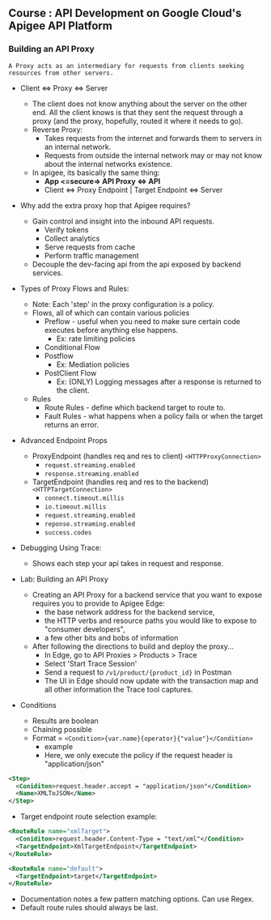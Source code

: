 ## Course : API Development on Google Cloud's Apigee API Platform
### Building an API Proxy
`A Proxy acts as an intermediary for requests from clients seeking resources from other servers.`

* Client <=> Proxy <=> Server
  * The client does not know anything about the server on the other end. All the client knows is that they sent the request through a proxy (and the proxy, hopefully, routed it where it needs to go).
  * Reverse Proxy:
    * Takes requests from the internet and forwards them to servers in an internal network.
    * Requests from outside the internal network may or may not know about the internal networks existence.
  * In apigee, its basically the same thing:
    * **App <=secure=> API Proxy <=> API**
    * Client <=> Proxy Endpoint | Target Endpoint <=> Server

* Why add the extra proxy hop that Apigee requires?
  * Gain control and insight into the inbound API requests.
    * Verify tokens
    * Collect analytics
    * Serve requests from cache
    * Perform traffic management
  * Decouple the dev-facing api from the api exposed by backend services.

* Types of Proxy Flows and Rules:
  * Note: Each 'step' in the proxy configuration is a policy.
  * Flows, all of which can contain various policies
    * Preflow - useful when you need to make sure certain code executes before anything else happens.
      * Ex: rate limiting policies
    * Conditional Flow
    * Postflow
      * Ex: Mediation policies
    * PostClient Flow
      * Ex: (ONLY) Logging messages after a response is returned to the client.
  * Rules
    * Route Rules - define which backend target to route to.
    * Fault Rules - what happens when a policy fails or when the target returns an error.

* Advanced Endpoint Props
  * ProxyEndpoint (handles req and res to client) `<HTTPProxyConnection>`
    * `request.streaming.enabled`
    * `response.streaming.enabled`
  * TargetEndpoint (handles req and res to the backend) `<HTTPTargetConnection>`
    * `connect.timeout.millis`
    * `io.timeout.millis`
    * `request.streaming.enabled`
    * `reponse.streaming.enabled`
    * `success.codes`

* Debugging Using Trace:
  * Shows each step your api takes in request and response.

* Lab: Building an API Proxy
  * Creating an API Proxy for a backend service that you want to expose requires you to provide to Apigee Edge:
    * the base network address for the backend service,
    * the HTTP verbs and resource paths you would like to expose to "consumer developers",
    * a few other bits and bobs of information
  * After following the directions to build and deploy the proxy...
    * In Edge, go to API Proxies > Products > Trace
    * Select 'Start Trace Session'
    * Send a request to `/v1/product/{product_id}` in Postman
    * The UI in Edge should now update with the transaction map and all other information the Trace tool captures.

* Conditions
  * Results are boolean
  * Chaining possible
  * Format = `<Condition>{var.name}{operator}{"value"}</Condition>`
    * example
    * Here, we only execute the policy if the request header is "application/json"
```xml
<Step>
  <Coniditon>request.header.accept = "application/json"</Condition>
  <Name>XMLToJSON</Name>
</Step>
```
  * Target endpoint route selection example:
```xml
<RouteRule name="xmlTarget">
  <Coniditon>request.header.Content-Type = "text/xml"</Condition>
  <TargetEndpoint>XmlTargetEndpoint</TargetEndpoint>
</RouteRule>

<RouteRule name="default">
  <TargetEndpoint>target</TargetEndpoint>
</RouteRule>
```
  * Documentation notes a few pattern matching options. Can use Regex.
  * Default route rules should always be last.
